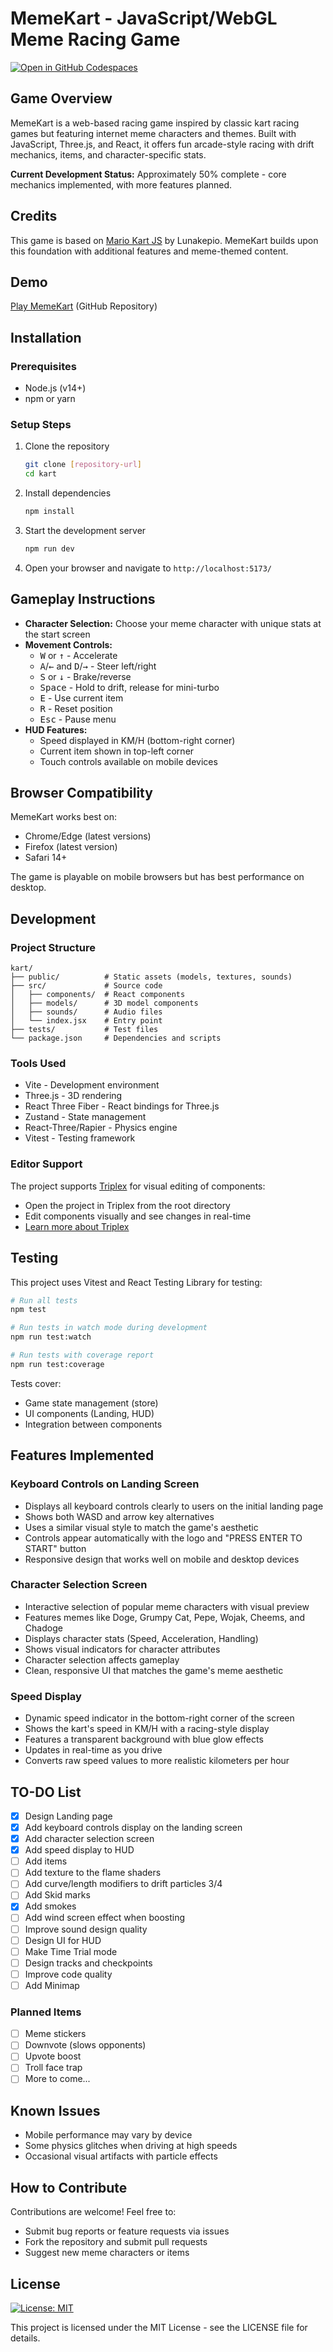 # MemeKart - JavaScript/WebGL Meme Racing Game

[![Open in GitHub Codespaces](https://github.com/codespaces/badge.svg)](https://codespaces.new/Lunakepio/Mario-Kart-3.js)

## Game Overview

MemeKart is a web-based racing game inspired by classic kart racing games but featuring internet meme characters and themes. Built with JavaScript, Three.js, and React, it offers fun arcade-style racing with drift mechanics, items, and character-specific stats.

**Current Development Status:** Approximately 50% complete - core mechanics implemented, with more features planned.

## Credits

This game is based on [Mario Kart JS](https://codespaces.new/Lunakepio/Mario-Kart-3.js) by Lunakepio. MemeKart builds upon this foundation with additional features and meme-themed content.

## Demo

[Play MemeKart](https://github.com/FlyingWHR/MemeKart) (GitHub Repository)

## Installation

### Prerequisites

- Node.js (v14+)
- npm or yarn

### Setup Steps

1. Clone the repository

   ```bash
   git clone [repository-url]
   cd kart
   ```

2. Install dependencies

   ```bash
   npm install
   ```

3. Start the development server

   ```bash
   npm run dev
   ```

4. Open your browser and navigate to `http://localhost:5173/`

## Gameplay Instructions

- **Character Selection:** Choose your meme character with unique stats at the start screen
- **Movement Controls:**
  - <kbd>W</kbd> or <kbd>↑</kbd> - Accelerate
  - <kbd>A</kbd>/<kbd>←</kbd> and <kbd>D</kbd>/<kbd>→</kbd> - Steer left/right
  - <kbd>S</kbd> or <kbd>↓</kbd> - Brake/reverse
  - <kbd>Space</kbd> - Hold to drift, release for mini-turbo
  - <kbd>E</kbd> - Use current item
  - <kbd>R</kbd> - Reset position
  - <kbd>Esc</kbd> - Pause menu
- **HUD Features:**
  - Speed displayed in KM/H (bottom-right corner)
  - Current item shown in top-left corner
  - Touch controls available on mobile devices

## Browser Compatibility

MemeKart works best on:

- Chrome/Edge (latest versions)
- Firefox (latest version)
- Safari 14+

The game is playable on mobile browsers but has best performance on desktop.

## Development

### Project Structure

```
kart/
├── public/          # Static assets (models, textures, sounds)
├── src/             # Source code
│   ├── components/  # React components
│   ├── models/      # 3D model components
│   ├── sounds/      # Audio files
│   └── index.jsx    # Entry point
├── tests/           # Test files
└── package.json     # Dependencies and scripts
```

### Tools Used

- Vite - Development environment
- Three.js - 3D rendering
- React Three Fiber - React bindings for Three.js
- Zustand - State management
- React-Three/Rapier - Physics engine
- Vitest - Testing framework

### Editor Support

The project supports [Triplex](https://triplex.dev/download) for visual editing of components:

- Open the project in Triplex from the root directory
- Edit components visually and see changes in real-time
- [Learn more about Triplex](https://triplex.dev/docs/get-started/user-interface)

## Testing

This project uses Vitest and React Testing Library for testing:

```bash
# Run all tests
npm test

# Run tests in watch mode during development
npm run test:watch

# Run tests with coverage report
npm run test:coverage
```

Tests cover:

- Game state management (store)
- UI components (Landing, HUD)
- Integration between components

## Features Implemented

### Keyboard Controls on Landing Screen

- Displays all keyboard controls clearly to users on the initial landing page
- Shows both WASD and arrow key alternatives
- Uses a similar visual style to match the game's aesthetic
- Controls appear automatically with the logo and "PRESS ENTER TO START" button
- Responsive design that works well on mobile and desktop devices

### Character Selection Screen

- Interactive selection of popular meme characters with visual preview
- Features memes like Doge, Grumpy Cat, Pepe, Wojak, Cheems, and Chadoge
- Displays character stats (Speed, Acceleration, Handling)
- Shows visual indicators for character attributes
- Character selection affects gameplay
- Clean, responsive UI that matches the game's meme aesthetic

### Speed Display

- Dynamic speed indicator in the bottom-right corner of the screen
- Shows the kart's speed in KM/H with a racing-style display
- Features a transparent background with blue glow effects
- Updates in real-time as you drive
- Converts raw speed values to more realistic kilometers per hour

## TO-DO List

- [x] Design Landing page
- [x] Add keyboard controls display on the landing screen
- [x] Add character selection screen
- [x] Add speed display to HUD
- [ ] Add items
- [ ] Add texture to the flame shaders
- [ ] Add curve/length modifiers to drift particles 3/4
- [ ] Add Skid marks
- [x] Add smokes
- [ ] Add wind screen effect when boosting
- [ ] Improve sound design quality
- [ ] Design UI for HUD
- [ ] Make Time Trial mode
- [ ] Design tracks and checkpoints
- [ ] Improve code quality
- [ ] Add Minimap

### Planned Items

- [ ] Meme stickers
- [ ] Downvote (slows opponents)
- [ ] Upvote boost
- [ ] Troll face trap
- [ ] More to come...

## Known Issues

- Mobile performance may vary by device
- Some physics glitches when driving at high speeds
- Occasional visual artifacts with particle effects

## How to Contribute

Contributions are welcome! Feel free to:

- Submit bug reports or feature requests via issues
- Fork the repository and submit pull requests
- Suggest new meme characters or items

## License

[![License: MIT](https://img.shields.io/badge/License-MIT-yellow.svg)](https://opensource.org/licenses/MIT)

This project is licensed under the MIT License - see the LICENSE file for details.

